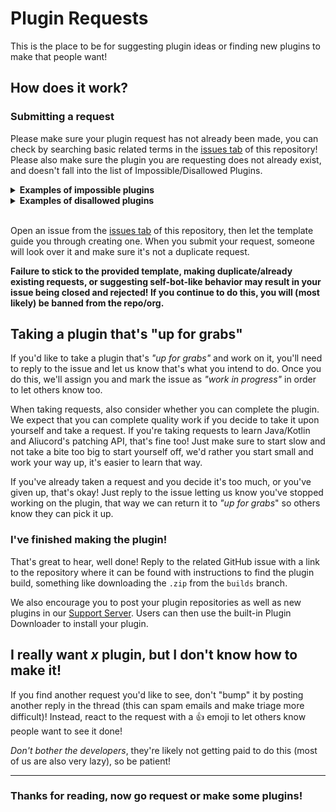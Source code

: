 # Plugin Requests

This is the place to be for suggesting plugin ideas or finding new plugins to make that people want!

## How does it work?

### Submitting a request

Please make sure your plugin request has not already been made, you can check by searching basic related terms in the [issues tab](https://github.com/Aliucord/plugin-requests/issues) of this repository! 
Please also make sure the plugin you are requesting does not already exist, and doesn't fall into the list of Impossible/Disallowed Plugins. 

<details>
<summary><b>Examples of impossible plugins</b></summary>

+ Server side modifications - e.g. Notification modifications/exceptions (like bypassing Do not disturb mode)
+ Free nitro - all nitro features except for emotes/stickers (use NitroSpoof/FakeStickers, both send image URLs)
+ Custom Rich Presence (or RPC) - this is not possible on mobile versions, use a PC
+ Compatibility layer plugins (e.g. bdcompat) - BetterDiscord, powerCord, and other desktop plugins will need to be ported to Aliucord to work.
+ Reading messages in hidden/private channels
+ Voice and Video modifications - plugins can't do this
+ Logging in as a bot/using a bot token to login
+ See whether someone is appearing offline (invisible) or actually offline

> More examples can be found [here](https://github.com/Aliucord/plugin-requests/issues?q=is%3Aissue+label%3Arejected-not-possible+is%3Aclosed)

</details>
<details>
<summary><b>Examples of disallowed plugins</b></summary>

+ Plugins that break Discord's TOS (besides the client modding part of course)
+ Selfbot behavior: Sending embeds, delete all my messages, AFK messages / auto reply, animated (auto changing) custom status
+ Spamming servers
+ Copying or Transferring servers

> More examples can be found [here](https://github.com/Aliucord/plugin-requests/issues?q=is%3Aissue+is%3Aclosed+label%3Arejected-api-abuse)

</details>
<br>

Open an issue from the [issues tab](https://github.com/Aliucord/plugin-requests/issues) of this repository, then let the template guide you through creating one. When you submit your request, someone will look over it and make sure it's not a duplicate request.

**Failure to stick to the provided template, making duplicate/already existing requests, or suggesting self-bot-like behavior may result in your issue being closed and rejected! If you continue to do this, you will (most likely) be banned from the repo/org.**

## Taking a plugin that's "up for grabs"

If you'd like to take a plugin that's _"up for grabs"_ and work on it, you'll need to reply to the issue and let us know that's what you intend to do. Once you do this, we'll assign you and mark the issue as _"work in progress"_ in order to let others know too.

When taking requests, also consider whether you can complete the plugin. We expect that you can complete quality work if you decide to take it upon yourself and take a request. If you're taking requests to learn Java/Kotlin and Aliucord's patching API, that's fine too! Just make sure to start slow and not take a bite too big to start yourself off, we'd rather you start small and work your way up, it's easier to learn that way.

If you've already taken a request and you decide it's too much, or you've given up, that's okay! Just reply to the issue letting us know you've stopped working on the plugin, that way we can return it to _"up for grabs_" so others know they can pick it up.

### I've finished making the plugin!

That's great to hear, well done! Reply to the related GitHub issue with a link to the repository where it can be found with instructions to find the plugin build, something like downloading the `.zip` from the `builds` branch. 

We also encourage you to post your plugin repositories as well as new plugins in our [Support Server](https://discord.gg/EsNDvBaHVU). Users can then use the built-in Plugin Downloader to install your plugin.


## I really want _x_ plugin, but I don't know how to make it!

If you find another request you'd like to see, don't "bump" it by posting another reply in the thread (this can spam emails and make triage more difficult)! Instead, react to the request with a 👍 emoji to let others know people want to see it done! 

*Don't bother the developers*, they're likely not getting paid to do this (most of us are also very lazy), so be patient!

---

### Thanks for reading, now go request or make some plugins!

